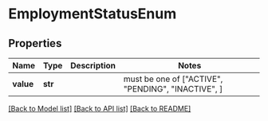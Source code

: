 # EmploymentStatusEnum


## Properties
Name | Type | Description | Notes
------------ | ------------- | ------------- | -------------
**value** | **str** |  |  must be one of ["ACTIVE", "PENDING", "INACTIVE", ]

[[Back to Model list]](../README.md#documentation-for-models) [[Back to API list]](../README.md#documentation-for-api-endpoints) [[Back to README]](../README.md)


